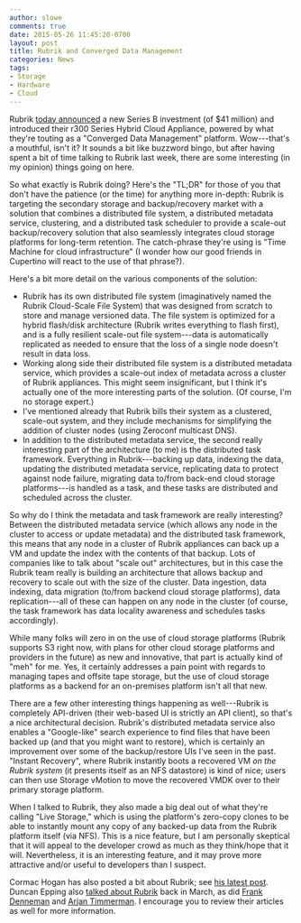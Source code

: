 ```yaml
---
author: slowe
comments: true
date: 2015-05-26 11:45:20-0700
layout: post
title: Rubrik and Converged Data Management
categories: News
tags:
- Storage
- Hardware
- Cloud
---
```


Rubrik [today announced][link-2] a new Series B investment (of $41 million) and introduced their r300 Series Hybrid Cloud Appliance, powered by what they're touting as a "Converged Data Management" platform. Wow---that's a mouthful, isn't it? It sounds a bit like buzzword bingo, but after having spent a bit of time talking to Rubrik last week, there are some interesting (in my opinion) things going on here.

So what exactly is Rubrik doing? Here's the "TL;DR" for those of you that don't have the patience (or the time) for anything more in-depth: Rubrik is targeting the secondary storage and backup/recovery market with a solution that combines a distributed file system, a distributed metadata service, clustering, and a distributed task scheduler to provide a scale-out backup/recovery solution that also seamlessly integrates cloud storage platforms for long-term retention. The catch-phrase they're using is "Time Machine for cloud infrastructure" (I wonder how our good friends in Cupertino will react to the use of that phrase?).

Here's a bit more detail on the various components of the solution:

* Rubrik has its own distributed file system (imaginatively named the Rubrik Cloud-Scale File System) that was designed from scratch to store and manage versioned data. The file system is optimized for a hybrid flash/disk architecture (Rubrik writes everything to flash first), and is a fully resilient scale-out file system---data is automatically replicated as needed to ensure that the loss of a single node doesn't result in data loss.
* Working along side their distributed file system is a distributed metadata service, which provides a scale-out index of metadata across a cluster of Rubrik appliances. This might seem insignificant, but I think it's actually one of the more interesting parts of the solution. (Of course, I'm no storage expert.)
* I've mentioned already that Rubrik bills their system as a clustered, scale-out system, and they include mechanisms for simplifying the addition of cluster nodes (using Zeroconf multicast DNS).
* In addition to the distributed metadata service, the second really interesting part of the architecture (to me) is the distributed task framework. Everything in Rubrik---backing up data, indexing the data, updating the distributed metadata service, replicating data to protect against node failure, migrating data to/from back-end cloud storage platforms---is handled as a task, and these tasks are distributed and scheduled across the cluster. 

So why do I think the metadata and task framework are really interesting? Between the distributed metadata service (which allows any node in the cluster to access or update metadata) and the distributed task framework, this means that any node in a cluster of Rubrik appliances can back up a VM and update the index with the contents of that backup. Lots of companies like to talk about "scale out" architectures, but in this case the Rubrik team really is building an architecture that allows backup and recovery to scale out with the size of the cluster. Data ingestion, data indexing, data migration (to/from backend cloud storage platforms), data replication---all of these can happen on any node in the cluster (of course, the task framework has data locality awareness and schedules tasks accordingly).

While many folks will zero in on the use of cloud storage platforms (Rubrik supports S3 right now, with plans for other cloud storage platforms and providers in the future) as new and innovative, that part is actually kind of "meh" for me. Yes, it certainly addresses a pain point with regards to managing tapes and offsite tape storage, but the use of cloud storage platforms as a backend for an on-premises platform isn't all that new.

There are a few other interesting things happening as well---Rubrik is completely API-driven (their web-based UI is strictly an API client), so that's a nice architectural decision. Rubrik's distributed metadata service also enables a "Google-like" search experience to find files that have been backed up (and that you might want to restore), which is certainly an improvement over some of the backup/restore UIs I've seen in the past. "Instant Recovery", where Rubrik instantly boots a recovered VM _on the Rubrik system_ (it presents itself as an NFS datastore) is kind of nice; users can then use Storage vMotion to move the recovered VMDK over to their primary storage platform.

When I talked to Rubrik, they also made a big deal out of what they're calling "Live Storage," which is using the platform's zero-copy clones to be able to instantly mount any copy of any backed-up data from the Rubrik platform itself (via NFS). This is a nice feature, but I am personally skeptical that it will appeal to the developer crowd as much as they think/hope that it will. Nevertheless, it is an interesting feature, and it may prove more attractive and/or useful to developers than I suspect.

Cormac Hogan has also posted a bit about Rubrik; see [his latest post][link-1]. Duncan Epping also [talked about Rubrik][link-3] back in March, as did [Frank Denneman][link-4] and [Arjan Timmerman][link-5]. I encourage you to review their articles as well for more information.


[link-1]: http://cormachogan.com/2015/05/26/a-closer-look-at-rubrik/
[link-2]: http://www.rubrik.com/blog/press-release/rubrik-raises-41-million-series-b-led-by-greylock-partners-announces-general-availability-of-r300-series-hybrid-cloud-appliance/
[link-3]: http://www.yellow-bricks.com/2015/03/24/startup-intro-rubrik-backup-and-recovery-redefined/
[link-4]: http://frankdenneman.nl/2015/03/24/dont-backup-go-forward-with-rubrik/
[link-5]: http://www.vdicloud.nl/2015/04/21/rubrik-change-in-the-backup-world/